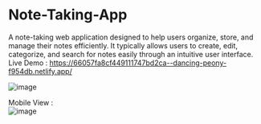 # Note-Taking-App
 A note-taking web application designed to help users organize, store, and manage their notes efficiently. It typically allows users to create, edit, categorize, and search for notes easily through an intuitive user interface.
 <br>
Live Demo : https://66057fa8cf449111747bd2ca--dancing-peony-f954db.netlify.app/
<br>

![image](https://github.com/raviVerma786/Note-Taking-App/assets/97225196/690b9fb5-1baa-46b6-b5fd-472fe46cf74f)

Mobile View : <br>
![image](https://github.com/raviVerma786/Note-Taking-App/assets/97225196/99d09400-6e4d-4bb6-b6de-387c527396fb)


